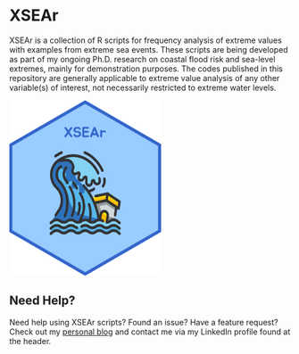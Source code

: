 # XSEAr
XSEAr is a collection of R scripts for frequency analysis of extreme values with examples from extreme sea events. These scripts are being developed as part of my ongoing Ph.D. research on coastal flood risk and sea-level extremes, mainly for demonstration purposes. The codes published in this repository are generally applicable to extreme value analysis of any other variable(s) of interest, not necessarily restricted to extreme water levels. 

![screen-png](./XSEAr-logo-res.png)

## Need Help?
Need help using XSEAr scripts? Found an issue? Have a feature request? Check out my
[personal blog](http://www.gboumis.com) and contact me via my LinkedIn profile found at the header.
